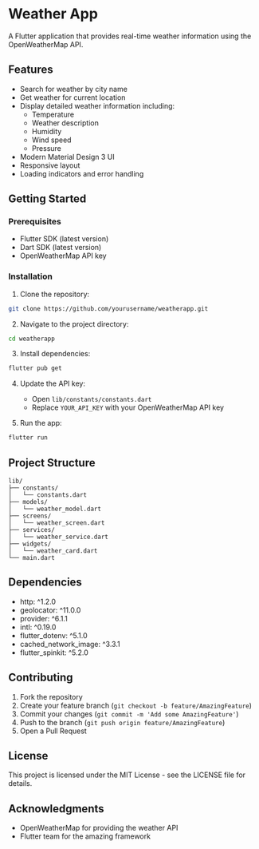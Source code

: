 # Weather App

A Flutter application that provides real-time weather information using the OpenWeatherMap API.

## Features

- Search for weather by city name
- Get weather for current location
- Display detailed weather information including:
  - Temperature
  - Weather description
  - Humidity
  - Wind speed
  - Pressure
- Modern Material Design 3 UI
- Responsive layout
- Loading indicators and error handling

## Getting Started

### Prerequisites

- Flutter SDK (latest version)
- Dart SDK (latest version)
- OpenWeatherMap API key

### Installation

1. Clone the repository:
```bash
git clone https://github.com/yourusername/weatherapp.git
```

2. Navigate to the project directory:
```bash
cd weatherapp
```

3. Install dependencies:
```bash
flutter pub get
```

4. Update the API key:
   - Open `lib/constants/constants.dart`
   - Replace `YOUR_API_KEY` with your OpenWeatherMap API key

5. Run the app:
```bash
flutter run
```

## Project Structure

```
lib/
├── constants/
│   └── constants.dart
├── models/
│   └── weather_model.dart
├── screens/
│   └── weather_screen.dart
├── services/
│   └── weather_service.dart
├── widgets/
│   └── weather_card.dart
└── main.dart
```

## Dependencies

- http: ^1.2.0
- geolocator: ^11.0.0
- provider: ^6.1.1
- intl: ^0.19.0
- flutter_dotenv: ^5.1.0
- cached_network_image: ^3.3.1
- flutter_spinkit: ^5.2.0

## Contributing

1. Fork the repository
2. Create your feature branch (`git checkout -b feature/AmazingFeature`)
3. Commit your changes (`git commit -m 'Add some AmazingFeature'`)
4. Push to the branch (`git push origin feature/AmazingFeature`)
5. Open a Pull Request

## License

This project is licensed under the MIT License - see the LICENSE file for details.

## Acknowledgments

- OpenWeatherMap for providing the weather API
- Flutter team for the amazing framework
